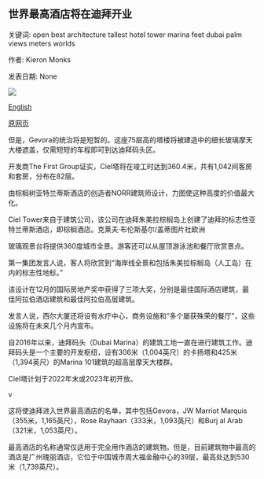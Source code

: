 ## 世界最高酒店将在迪拜开业

关键词: open best architecture tallest hotel tower marina feet dubai palm views meters worlds

作者: Kieron Monks

发表日期: None

![](https://cdn.cnn.com/cnnnext/dam/assets/200107133914-ciel-tower-main-super-tease.jpg)

[English](The%20world%27s%20tallest%20hotel%20to%20open%20in%20Dubai%20...%20again.md)

[原网页](https://edition.cnn.com/travel/article/ciel-tower-hotel-dubai/index.html)

但是，Gevora的统治将是短暂的。这座75层高的塔楼将被建造中的细长玻璃摩天大楼遮盖，仅需短短的车程即可到达迪拜码头区。

开发商The First Group证实，Ciel塔将在竣工时达到360.4米，共有1,042间客房和套房，分布在82层。

由棕榈树亚特兰蒂斯酒店的创造者NORR建筑师设计，力图使这种高度的价值最大化。

Ciel Tower来自于建筑公司，该公司在迪拜朱美拉棕榈岛上创建了迪拜的标志性亚特兰蒂斯酒店，即棕榈酒店。克莱夫·布伦斯基尔/盖蒂图片社欧洲

玻璃观景台将提供360度城市全景。游客还可以从屋顶游泳池和餐厅欣赏景点。

第一集团发言人说，客人将欣赏到“海岸线全景和包括朱美拉棕榈岛（人工岛）在内的标志性地标。”

该设计在12月的国际房地产奖中获得了三项大奖，分别是最佳国际酒店建筑，最佳阿拉伯酒店建筑和最佳阿拉伯高层建筑。

发言人说，西尔大厦还将设有水疗中心，商务设施和“多个屡获殊荣的餐厅”，这些设施将在未来几个月内宣布。

自2016年以来，迪拜码头（Dubai Marina）的建筑工地一直在进行建筑工作。迪拜码头是一个主要的开发枢纽，设有306米（1,004英尺）的卡扬塔和425米（1,394英尺）的Marina 101建筑的超高层摩天大楼群。

Ciel塔计划于2022年末或2023年初开放。

v

这将使迪拜进入世界最高酒店的名单，其中包括Gevora，JW Marriot Marquis（355米，1,165英尺），Rose Rayhaan（333米，1,093英尺）和Burj al Arab （321米，1,053英尺）。

最高酒店的名称通常仅适用于完全用作酒店的建筑物。但是，目前建筑物中最高的酒店是广州瑰丽酒店，它位于中国城市周大福金融中心的39层，最高处达到530米（1,739英尺）。